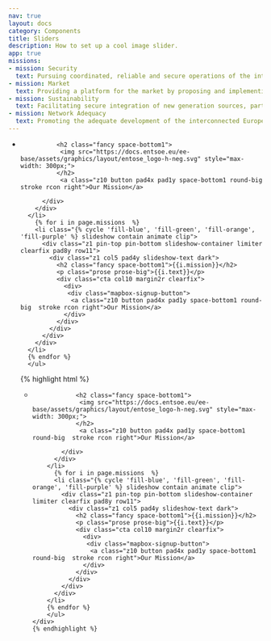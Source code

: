 ```yaml
---
nav: true
layout: docs
category: Components
title: Sliders
description: How to set up a cool image slider.
app: true
missions:
- mission: Security
  text: Pursuing coordinated, reliable and secure operations of the interconnected electricity transmission network, while anticipating the decision to cope with upcoming system evolutions.
- mission: Market
  text: Providing a platform for the market by proposing and implementing standardised market integration and transparency frameworks that facilitate competitive and integrated continental wholesale and retail markets.
- mission: Sustainability
  text: Facilitating secure integration of new generation sources, particularly renewable energy, as well as significantly contributing to the EU's greenhouse gases reduction and renewable energy supply goals.
- mission: Network Adequacy
  text: Promoting the adequate development of the interconnected European grid and investments for a reliable, efficient and sustainable power system.
---
```


<script src="https://cdnjs.cloudflare.com/ajax/libs/unslider/2.0.3/js/unslider-min.js"></script>
<link rel="stylesheet" type="text/css" href="https://cdnjs.cloudflare.com/ajax/libs/unslider/2.0.3/css/unslider.css">
<link rel="stylesheet" type="text/css" href="https://cdnjs.cloudflare.com/ajax/libs/unslider/2.0.3/css/unslider-dots.css">




<script type="text/javascript">
  $(document).ready(function($) {
    $('.my-slider').unslider({
      infinite: true,
      autoplay: true,
      delay: 5000,
      speed: 500,
      arrows: {
        //  Unslider default behaviour
        prev: '<a class="unslider-arrow prev ee-icon-arrow-left fill-darken1 dot pad1"></a>',
        next: '<a class="unslider-arrow next ee-icon-arrow-right fill-darken1 dot pad1"></a>',
      }
    });
  });
</script>

<style type="text/css">
.unslider {
    overflow: auto;
    margin: 0;
    padding: 0;
    position: relative;
}
  /*.unslider-nav ol li {border: 2px solid #ccc;}*/
  .unslider-arrow {
    position: absolute;
    left: 20px;
    z-index: 10;
    cursor: pointer;
    top: calc(50% - 40px);
    color: white !important;
}

.unslider-nav ol li {
  display: inline-block;
    width: 10px;
    height: 10px;
    margin: 0 4px;
    background: transparent;
    border-radius: 10px;
    overflow: hidden;
    text-indent: -999em;
    border: 2px solid #fff;
    cursor: pointer;
}
.unslider-nav ol li.unslider-active {
    background: #fff;
    cursor: default;
    /*border: 4px solid;*/
}
.unslider-nav {
    position: absolute;
    left: 0;
    right: 0;
    z-index: 10;
    bottom: 20px;
}

.slideshow {
    max-height: 700px;
    min-height: 380px;
    height: 60vh;
}
</style>

<div class="exhibit">
  <div class="exhibit__content">
  <div class="my-slider">
      <ul>
        <li class="fill-dark-grey slideshow contain animate clip">
          <div class="z1 pin-top pin-bottom slideshow-container limiter clearfix pad8y row11">
            <div class="z1 col8 m2 pad4y slideshow-text dark center">

              <h2 class="fancy space-bottom1">
               <img src="https://docs.entsoe.eu/ee-base/assets/graphics/layout/entose_logo-h-neg.svg" style="max-width: 300px;">
              </h2>
               <a class="z10 button pad4x pad1y space-bottom1 round-big  stroke rcon right">Our Mission</a>

          </div>
        </div>
      </li>
        {% for i in page.missions  %}
        <li class="{% cycle 'fill-blue', 'fill-green', 'fill-orange', 'fill-purple' %} slideshow contain animate clip">
          <div class="z1 pin-top pin-bottom slideshow-container limiter clearfix pad8y row11">
            <div class="z1 col5 pad4y slideshow-text dark">
              <h2 class="fancy space-bottom1">{{i.mission}}</h2>
              <p class="prose prose-big">{{i.text}}</p>
              <div class="cta col10 margin2r clearfix">
                <div>
                 <div class="mapbox-signup-button">
                  <a class="z10 button pad4x pad1y space-bottom1 round-big  stroke rcon right">Our Mission</a>
                </div>
              </div>
            </div>
          </div>
        </div>
      </li>
      {% endfor %}
      </ul>
  </div>
  </div>
  <div class="exhibit__caption">
    {% highlight html %}
    <div class="my-slider">
        <ul>
          <li class="fill-dark-grey slideshow contain animate clip">
            <div class="z1 pin-top pin-bottom slideshow-container limiter clearfix pad8y row11">
              <div class="z1 col8 m2 pad4y slideshow-text dark center">

                <h2 class="fancy space-bottom1">
                 <img src="https://docs.entsoe.eu/ee-base/assets/graphics/layout/entose_logo-h-neg.svg" style="max-width: 300px;">
                </h2>
                 <a class="z10 button pad4x pad1y space-bottom1 round-big  stroke rcon right">Our Mission</a>

            </div>
          </div>
        </li>
          {% for i in page.missions  %}
          <li class="{% cycle 'fill-blue', 'fill-green', 'fill-orange', 'fill-purple' %} slideshow contain animate clip">
            <div class="z1 pin-top pin-bottom slideshow-container limiter clearfix pad8y row11">
              <div class="z1 col5 pad4y slideshow-text dark">
                <h2 class="fancy space-bottom1">{{i.mission}}</h2>
                <p class="prose prose-big">{{i.text}}</p>
                <div class="cta col10 margin2r clearfix">
                  <div>
                   <div class="mapbox-signup-button">
                    <a class="z10 button pad4x pad1y space-bottom1 round-big  stroke rcon right">Our Mission</a>
                  </div>
                </div>
              </div>
            </div>
          </div>
        </li>
        {% endfor %}
        </ul>
    </div>
    {% endhighlight %}
  </div>
</div>
